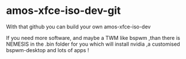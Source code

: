 # amos-xfce-iso-dev-git

With that github you can build your own amos-xfce-iso-dev

If you need more software, and maybe a TWM like bspwm ,than there is NEMESIS in the .bin folder for you which will install nvidia ,a customised bspwm-desktop and lots of apps !

